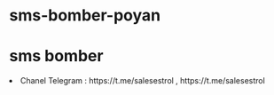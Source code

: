 # sms-bomber-poyan
# sms bomber

<li> Chanel Telegram : https://t.me/salesestrol , https://t.me/salesestrol </li>
